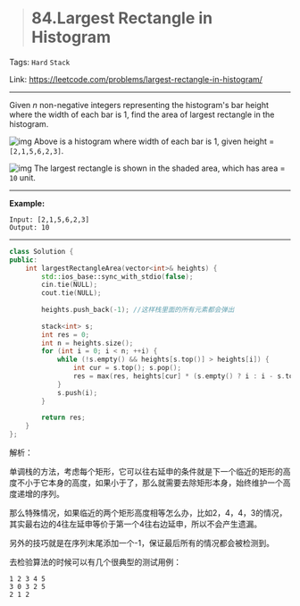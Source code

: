 > # 84.Largest Rectangle in Histogram

Tags: `Hard` `Stack`

Link: <https://leetcode.com/problems/largest-rectangle-in-histogram/>

---

Given *n* non-negative integers representing the histogram's bar height where the width of each bar is 1, find the area of largest rectangle in the histogram.

 

![img](https://assets.leetcode.com/uploads/2018/10/12/histogram.png)
Above is a histogram where width of each bar is 1, given height = `[2,1,5,6,2,3]`.

 

![img](https://assets.leetcode.com/uploads/2018/10/12/histogram_area.png)
The largest rectangle is shown in the shaded area, which has area = `10` unit.

---

**Example:**

```
Input: [2,1,5,6,2,3]
Output: 10
```

---

```c++
class Solution {
public:
    int largestRectangleArea(vector<int>& heights) {
        std::ios_base::sync_with_stdio(false);
		cin.tie(NULL);
		cout.tie(NULL);
        
        heights.push_back(-1); //这样栈里面的所有元素都会弹出
        
        stack<int> s;
        int res = 0;
        int n = heights.size();
        for (int i = 0; i < n; ++i) {
            while (!s.empty() && heights[s.top()] > heights[i]) {
                int cur = s.top(); s.pop();
                res = max(res, heights[cur] * (s.empty() ? i : i - s.top() - 1));
            }
            s.push(i);
        }
        
        return res;
    }
};
```

解析：

单调栈的方法，考虑每个矩形，它可以往右延申的条件就是下一个临近的矩形的高度不小于它本身的高度，如果小于了，那么就需要去除矩形本身，始终维护一个高度递增的序列。

那么特殊情况，如果临近的两个矩形高度相等怎么办，比如2，4，4，3的情况，其实最右边的4往左延申等价于第一个4往右边延申，所以不会产生遗漏。

另外的技巧就是在序列末尾添加一个-1，保证最后所有的情况都会被检测到。

去检验算法的时候可以有几个很典型的测试用例：

```
1 2 3 4 5
3 0 3 2 5
2 1 2
```

